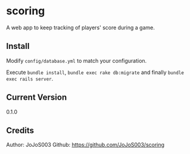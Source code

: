 scoring
=======

A web app to keep tracking of players' score during a game.

## Install

Modify `config/database.yml` to match your configuration.

Execute `bundle install`, `bundle exec rake db:migrate` and finally `bundle exec rails server`.

## Current Version

0.1.0

## Credits

Author: JoJoS003
Github: https://github.com/JoJoS003/scoring
